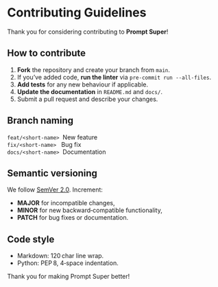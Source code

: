 
# Contributing Guidelines

Thank you for considering contributing to **Prompt Super**!

## How to contribute

1. **Fork** the repository and create your branch from `main`.
2. If you’ve added code, **run the linter** via `pre-commit run --all-files`.
3. **Add tests** for any new behaviour if applicable.
4. **Update the documentation** in `README.md` and `docs/`.
5. Submit a pull request and describe your changes.

## Branch naming

`feat/<short-name>`  New feature  
`fix/<short-name>`   Bug fix  
`docs/<short-name>`  Documentation

## Semantic versioning

We follow [SemVer 2.0](https://semver.org/). Increment:

* **MAJOR** for incompatible changes,
* **MINOR** for new backward‑compatible functionality,
* **PATCH** for bug fixes or documentation.

## Code style

* Markdown: 120 char line wrap.  
* Python: PEP 8, 4‑space indentation.

Thank you for making Prompt Super better!
